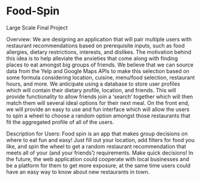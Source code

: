 # Food-Spin
Large Scale Final Project 

Overview:
We are designing an application that will pair multiple users with restaurant recommendations based on prerequisite inputs, such as food allergies, dietary restrictions, interests, and dislikes. The motivation behind this idea is to help alleviate the anxieties that come along with finding places to eat amongst big groups of friends. We believe that we can source data from the Yelp and Google Maps APIs to make this selection based on some formula considering location, cuisine, menu/food selection, restaurant hours, and more. We anticipate using a database to store user profiles which will contain their dietary profile, location, and friends. This will provide functionality to allow friends join a ‘search’ together which will then match them will several ideal options for their next meal. On the front end, we will provide an easy to use and fun interface which will allow the users to spin a wheel to choose a random option amongst those restaurants that fit the aggregated profile of all of the users.

Description for Users:
Food spin is an app that makes group decisions on where to eat fun and easy! Just fill out your location, add filters for food you like, and spin the wheel to get a random restaurant recommendation that meets all of your (and your friends’) requirements. Make quick decisions! In the future, the web application could cooperate with local businesses and be a platform for them to get more exposure; at the same time users could have an easy way to know about new restaurants in town.
